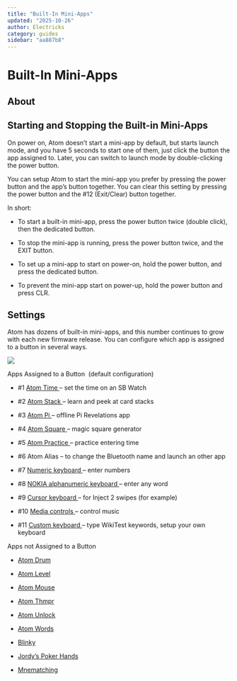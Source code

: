 ```yaml
---
title: "Built-In Mini-Apps"
updated: "2025-10-26"
author: Electricks
category: guides
sidebar: "aa887b8"
---
```


# Built-In Mini-Apps

## About

## Starting and Stopping the Built-in Mini-Apps

On power on, Atom doesn’t start a mini-app by default, but starts launch mode, and you have 5 seconds to start one of them, just click the button the app assigned to. Later, you can switch to launch mode by double-clicking the power button.

You can setup Atom to start the mini-app you prefer by pressing the power button and the app’s button together. You can clear this setting by pressing the power button and the #12 (Exit/Clear) button together.

In short:

- To start a built-in mini-app, press the power button twice (double click), then the dedicated button.

- To stop the mini-app is running, press the power button twice, and the EXIT button.

- To set up a mini-app to start on power-on, hold the power button, and press the dedicated button.

- To prevent the mini-app start on power-up, hold the power button and press CLR.

## Settings

Atom has dozens of built-in mini-apps, and this number continues to grow with each new firmware release. You can configure which app is assigned to a button in several ways.

![](https://electricks.info/wp-content/uploads/2024/04/atom-remote-builtin-miniapps-1024x426.png)

Apps Assigned to a Button  (default configuration)

- #1 [ Atom Time ](https://electricks.info/docs/atom-remote/atom-time/) – set the time on an SB Watch

- #2 [ Atom Stack ](https://electricks.info/docs/atom-remote/atom-stack/) – learn and peek at card stacks

- #3 [ Atom Pi ](https://electricks.info/docs/atom-remote/atom-pi/)– offline Pi Revelations app

- #4 [ Atom Square ](https://electricks.info/docs/atom-remote/atom-square/)– magic square generator

- #5 [ Atom Practice ](https://electricks.info/docs/atom-remote/atom-practice/)– practice entering time

- #6 Atom Alias – to change the Bluetooth name and launch an other app

- #7 [ Numeric keyboard ](https://electricks.info/docs/atom-remote/numeric-keyboard/) – enter numbers

- #8 [ NOKIA alphanumeric keyboard ](https://electricks.info/docs/atom-remote/nokia-alphanumeric-keyboard/) – enter any word

- #9 [ Cursor keyboard ](https://electricks.info/docs/atom-remote/cursor-keyboard/) – for Inject 2 swipes (for example)

- #10 [ Media controls ](https://electricks.info/docs/atom-remote/media-controls/) – control music

- #11 [ Custom keyboard ](https://electricks.info/docs/atom-remote/custom-keyboard/) – type WikiTest keywords, setup your own keyboard

Apps not Assigned to a Button

- [ Atom Drum ](https://electricks.info/docs/atom-remote/atom-drum/)

- [ Atom Level ](https://electricks.info/docs/atom-remote/atom-level/)

- [ Atom Mouse ](https://electricks.info/docs/atom-remote/atom-mouse/)

- [ Atom Thmpr ](https://electricks.info/docs/atom-remote/atom-thmpr/)

- [ Atom Unlock ](https://electricks.info/docs/atom-remote/atom-unlock/)

- [ Atom Words ](https://electricks.info/docs/atom-remote/atom-words/)

- [ Blinky ](https://electricks.info/docs/atom-remote/blinky/)

- [ Jordy’s Poker Hands ](https://electricks.info/docs/atom-remote/jordys-poker-hands/)

- [ Mnematching ](https://electricks.info/docs/atom-remote/mnematching/)